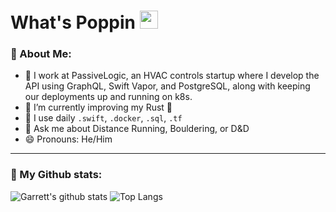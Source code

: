 # What's Poppin <img src="https://github.com/TheDudeThatCode/TheDudeThatCode/blob/master/Assets/Hi.gif" width="29px">

### 🤵 About Me:
- 🏦 I work at PassiveLogic, an HVAC controls startup where I develop the API using GraphQL, Swift Vapor, and PostgreSQL, along with keeping our deployments up and running on k8s.
- 🌱 I’m currently improving my Rust 🦀
- 🤔 I use daily `.swift`, `.docker`, `.sql`, `.tf`
- 💬 Ask me about Distance Running, Bouldering, or D&D
- 😄 Pronouns: He/Him

---
### 🎷 My Github stats:
![Garrett's github stats](https://github-readme-stats.vercel.app/api?username=GNMoseke&show_icons=true&title_color=ffc857&theme=catppuccin_mocha&hide=["stars"])
![Top Langs](https://github-readme-stats.vercel.app/api/top-langs/?username=GNMoseke&layout=compact&text_color=cdd6f4&bg_color=1e1e2e&hide=shaderlab,c%23,hlsl,cmake)
